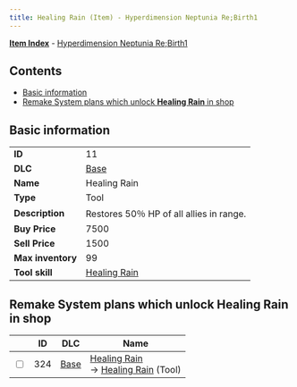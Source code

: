 ```yaml
---
title: Healing Rain (Item) - Hyperdimension Neptunia Re;Birth1
---
```


[**Item Index**](/neptunia/rb1/item/index.html) - [Hyperdimension Neptunia Re;Birth1](/neptunia/rb1)

## Contents

- [Basic information](#basic-information)
- [Remake System plans which unlock **Healing Rain** in shop](#remake-system-plans-which-unlock-healing-rain-in-shop)
## Basic information

|   |   |
| -- | -- |
| **ID** | 11 |
| **DLC** | [Base](/neptunia/rb1/dlc/1-base.html) |
| **Name** | Healing Rain |
| **Type** | Tool |
| **Description** | Restores 50％ HP of all allies in range. |
| **Buy Price** | 7500 |
| **Sell Price** | 1500 |
| **Max inventory** | 99 |
| **Tool skill** | [Healing Rain](/neptunia/rb1/skill/1-10011-healing-rain.html) |


## Remake System plans which unlock **Healing Rain** in shop

|    | ID | DLC | Name |
| -- | -- | --- | ---- |
| <input type="checkbox" id="rb1-remake-1-324" class="trackbox" /> | 324 | [Base](/neptunia/rb1/dlc/1-base.html) | [Healing Rain](/neptunia/rb1/remake/1-324-healing-rain.html)<br /> → [Healing Rain](/neptunia/rb1/item/1-11-healing-rain.html) (Tool) |
